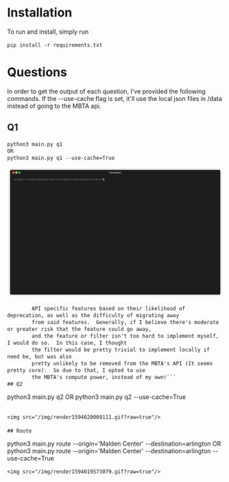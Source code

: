 # Installation
To run and install, simply run
```
pip install -r requirements.txt
```

# Questions
In order to get the output of each question, I've provided the following commands.  If the --use-cache flag is set,
it'll use the local json files in /data instead of going to the MBTA api.

## Q1
```
python3 main.py q1
OR
python3 main.py q1 --use-cache=True
```
<img src="/img/render1594018947894.gif?raw=true"/>

```I've opted to shift the filtering off to the API for this question.  Typically, I evaluate whether or not to use
        API specific features based on their likelihood of deprecation, as well as the difficulty of migrating away
        from said features.  Generally, if I believe there's moderate or greater risk that the feature could go away,
        and the feature or filter isn't too hard to implement myself, I would do so.  In this case, I thought
        the filter would be pretty trivial to implement locally if need be, but was also
        pretty unlikely to be removed from the MBTA's API (It seems pretty core).  So due to that, I opted to use
        the MBTA's compute power, instead of my own!```
## Q2
```
python3 main.py q2
OR
python3 main.py q2 --use-cache=True
```

<img src="/img/render1594020009111.gif?raw=true"/>

## Route
```
python3 main.py route --origin='Malden Center' --destination=arlington
OR
python3 main.py route --origin='Malden Center' --destination=arlington --use-cache=True
```
<img src="/img/render1594019573079.gif?raw=true"/>
